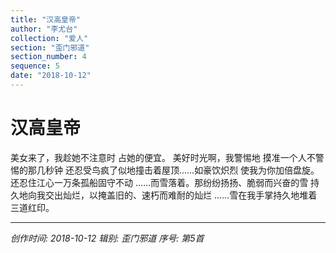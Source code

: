 ```yaml
---
title: "汉高皇帝"
author: "李尤台"
collection: "爱人"
section: "歪门邪道"
section_number: 4
sequence: 5
date: "2018-10-12"
---
```


# 汉高皇帝

美女来了，我趁她不注意时
占她的便宜。
美好时光啊，我警惕地
摸准一个人不警惕的那几秒钟
还忍受鸟疯了似地撞击着屋顶......如豪饮炽烈
使我为你加倍盘旋。还忍住江心一万条孤船固守不动
......而雪落着。那纷纷扬扬、脆弱而兴奋的雪
持久地向我交出灿烂，以掩盖旧的、速朽而难耐的灿烂
......雪在我手掌持久地堆着三道红印。

---
*创作时间: 2018-10-12*
*辑别: 歪门邪道*
*序号: 第5首*
